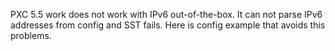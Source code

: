 PXC 5.5 work does not work with IPv6 out-of-the-box. It can not parse IPv6 addresses from config and SST fails. Here is config example that avoids this problems.
